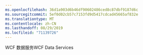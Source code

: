 ```yaml
---
ms.openlocfilehash: 36d1a903d6b46df90602486ced8c87dbf9187d6c
ms.sourcegitcommit: 5ef0d02cb57c7153fd9d5417cdcad45665af832e
ms.translationtype: MT
ms.contentlocale: zh-CN
ms.lasthandoff: 08/29/2019
ms.locfileid: "71139726"
---
```

<span data-ttu-id="3947c-101">WCF 数据服务</span><span class="sxs-lookup"><span data-stu-id="3947c-101">WCF Data Services</span></span>